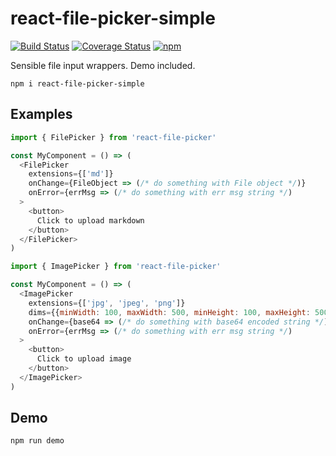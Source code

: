 # react-file-picker-simple

[![Build Status](https://travis-ci.org/meinstein/react-file-picker.svg?branch=master)](https://travis-ci.org/meinstein/react-file-picker)
[![Coverage Status](https://coveralls.io/repos/github/meinstein/react-file-picker/badge.svg?branch=master)](https://coveralls.io/github/meinstein/react-file-picker?branch=master)
[![npm](https://img.shields.io/npm/v/react-file-picker.svg)](https://www.npmjs.com/package/react-file-picker)

Sensible file input wrappers. Demo included.

`npm i react-file-picker-simple`

## Examples

```js
import { FilePicker } from 'react-file-picker'

const MyComponent = () => (
  <FilePicker
    extensions={['md']}
    onChange={FileObject => (/* do something with File object */)}
    onError={errMsg => (/* do something with err msg string */)
  >
    <button>
      Click to upload markdown
    </button>
  </FilePicker>
)
```

```js
import { ImagePicker } from 'react-file-picker'

const MyComponent = () => (
  <ImagePicker
    extensions={['jpg', 'jpeg', 'png']}
    dims={{minWidth: 100, maxWidth: 500, minHeight: 100, maxHeight: 500}}
    onChange={base64 => (/* do something with base64 encoded string */)
    onError={errMsg => (/* do something with err msg string */)
  >
    <button>
      Click to upload image
    </button>
  </ImagePicker>
)
```

## Demo

```
npm run demo
```
